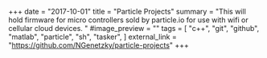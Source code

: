 +++
date = "2017-10-01"
title = "Particle Projects"
summary = "This will hold firmware for micro controllers sold by particle.io for use with wifi or cellular cloud devices. "
#image_preview = ""
tags = [
    "c++",
    "git",
    "github",
    "matlab",
    "particle",
    "sh",
    "tasker",
]
external_link = "https://github.com/NGenetzky/particle-projects"
+++

